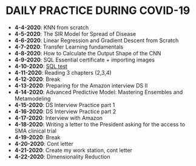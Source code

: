 # DAILY PRACTICE DURING COVID-19
* **4-4-2020**: KNN from scratch
* **4-5-2020**: The SIR Model for Spread of Disease
* **4-6-2020**: Linear Regression and Gradient Descent from Scratch
* **4-7-2020**: Transfer Learning fundamentals
* **4-8-2020**: How to Calculate the Output Shape of the CNN
* **4-9-2020**: SQL Essential certificate + importing images
* **4-10-2020**: [SQL test](https://sqlzoo.net/wiki/SQL_Tutorial)
* **4-11-2020**: Reading 3 chapters (2,3,4)
* **4-12-2020**: Break
* **4-13-2020**: Preparing for the Amazon interview DS II
* **4-14-2020**: Advanced Predictive Model: Mastering Ensembles and Metamodeling
* **4-15-2020**: DS Interview Practice part 1
* **4-16-2020**: DS Interview Practice part 2
* **4-17-2020**: Interview with Amazon
* **4-18-2020**: Writing a letter to the President asking for the access to SMA clinical trial
* **4-19-2020**: Break
* **4-20-2020**: Cont letter
* **4-21-2020**: Create my work station, cont letter
* **4-22-2020**: Dimensionality Reduction
